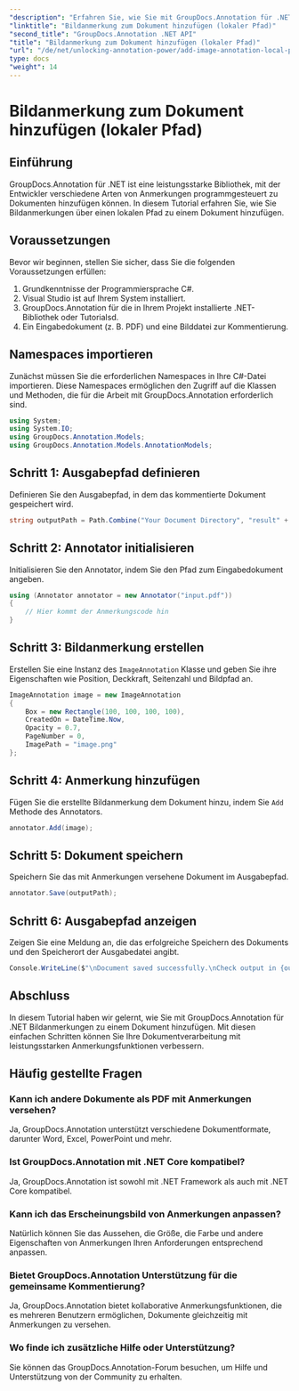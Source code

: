 ```yaml
---
"description": "Erfahren Sie, wie Sie mit GroupDocs.Annotation für .NET Bildanmerkungen zu Dokumenten hinzufügen. Verbessern Sie mühelos die Dokumentverarbeitung."
"linktitle": "Bildanmerkung zum Dokument hinzufügen (lokaler Pfad)"
"second_title": "GroupDocs.Annotation .NET API"
"title": "Bildanmerkung zum Dokument hinzufügen (lokaler Pfad)"
"url": "/de/net/unlocking-annotation-power/add-image-annotation-local-path/"
type: docs
"weight": 14
---
```


# Bildanmerkung zum Dokument hinzufügen (lokaler Pfad)

## Einführung
GroupDocs.Annotation für .NET ist eine leistungsstarke Bibliothek, mit der Entwickler verschiedene Arten von Anmerkungen programmgesteuert zu Dokumenten hinzufügen können. In diesem Tutorial erfahren Sie, wie Sie Bildanmerkungen über einen lokalen Pfad zu einem Dokument hinzufügen.
## Voraussetzungen
Bevor wir beginnen, stellen Sie sicher, dass Sie die folgenden Voraussetzungen erfüllen:
1. Grundkenntnisse der Programmiersprache C#.
2. Visual Studio ist auf Ihrem System installiert.
3. GroupDocs.Annotation für die in Ihrem Projekt installierte .NET-Bibliothek oder Tutorialsd.
4. Ein Eingabedokument (z. B. PDF) und eine Bilddatei zur Kommentierung.
## Namespaces importieren
Zunächst müssen Sie die erforderlichen Namespaces in Ihre C#-Datei importieren. Diese Namespaces ermöglichen den Zugriff auf die Klassen und Methoden, die für die Arbeit mit GroupDocs.Annotation erforderlich sind.
```csharp
using System;
using System.IO;
using GroupDocs.Annotation.Models;
using GroupDocs.Annotation.Models.AnnotationModels;
```

## Schritt 1: Ausgabepfad definieren
Definieren Sie den Ausgabepfad, in dem das kommentierte Dokument gespeichert wird.
```csharp
string outputPath = Path.Combine("Your Document Directory", "result" + Path.GetExtension("input.pdf"));
```
## Schritt 2: Annotator initialisieren
Initialisieren Sie den Annotator, indem Sie den Pfad zum Eingabedokument angeben.
```csharp
using (Annotator annotator = new Annotator("input.pdf"))
{
    // Hier kommt der Anmerkungscode hin
}
```
## Schritt 3: Bildanmerkung erstellen
Erstellen Sie eine Instanz des `ImageAnnotation` Klasse und geben Sie ihre Eigenschaften wie Position, Deckkraft, Seitenzahl und Bildpfad an.
```csharp
ImageAnnotation image = new ImageAnnotation
{
    Box = new Rectangle(100, 100, 100, 100),
    CreatedOn = DateTime.Now,
    Opacity = 0.7,
    PageNumber = 0,
    ImagePath = "image.png"
};
```
## Schritt 4: Anmerkung hinzufügen
Fügen Sie die erstellte Bildanmerkung dem Dokument hinzu, indem Sie `Add` Methode des Annotators.
```csharp
annotator.Add(image);
```
## Schritt 5: Dokument speichern
Speichern Sie das mit Anmerkungen versehene Dokument im Ausgabepfad.
```csharp
annotator.Save(outputPath);
```
## Schritt 6: Ausgabepfad anzeigen
Zeigen Sie eine Meldung an, die das erfolgreiche Speichern des Dokuments und den Speicherort der Ausgabedatei angibt.
```csharp
Console.WriteLine($"\nDocument saved successfully.\nCheck output in {outputPath}.");
```

## Abschluss
In diesem Tutorial haben wir gelernt, wie Sie mit GroupDocs.Annotation für .NET Bildanmerkungen zu einem Dokument hinzufügen. Mit diesen einfachen Schritten können Sie Ihre Dokumentverarbeitung mit leistungsstarken Anmerkungsfunktionen verbessern.
## Häufig gestellte Fragen
### Kann ich andere Dokumente als PDF mit Anmerkungen versehen?
Ja, GroupDocs.Annotation unterstützt verschiedene Dokumentformate, darunter Word, Excel, PowerPoint und mehr.
### Ist GroupDocs.Annotation mit .NET Core kompatibel?
Ja, GroupDocs.Annotation ist sowohl mit .NET Framework als auch mit .NET Core kompatibel.
### Kann ich das Erscheinungsbild von Anmerkungen anpassen?
Natürlich können Sie das Aussehen, die Größe, die Farbe und andere Eigenschaften von Anmerkungen Ihren Anforderungen entsprechend anpassen.
### Bietet GroupDocs.Annotation Unterstützung für die gemeinsame Kommentierung?
Ja, GroupDocs.Annotation bietet kollaborative Anmerkungsfunktionen, die es mehreren Benutzern ermöglichen, Dokumente gleichzeitig mit Anmerkungen zu versehen.
### Wo finde ich zusätzliche Hilfe oder Unterstützung?
Sie können das GroupDocs.Annotation-Forum besuchen, um Hilfe und Unterstützung von der Community zu erhalten.